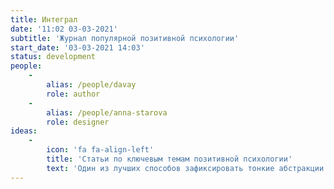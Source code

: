 ```yaml
---
title: Интеграл
date: '11:02 03-03-2021'
subtitle: 'Журнал популярной позитивной психологии'
start_date: '03-03-2021 14:03'
status: development
people:
    -
        alias: /people/davay
        role: author
    -
        alias: /people/anna-starova
        role: designer
ideas:
    -
        icon: 'fa fa-align-left'
        title: 'Статьи по ключевым темам позитивной психологии'
        text: 'Один из лучших способов зафиксировать тонкие абстракции — текст с иллюстрациями. '
---
```


